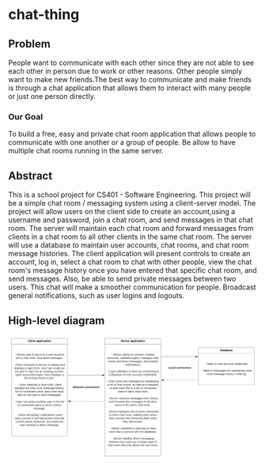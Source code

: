 # chat-thing

## Problem

People want to communicate with each other since they are not able to see each other in person due to work or other reasons. Other people simply want to make new friends.The best way to communicate and make friends is through a chat application that allows them to interact with many people or just one person directly.

### Our Goal
To build a free, easy and private chat room application that allows people to communicate with one another or a group of people. Be allow to have multiple chat rooms running in the same server.

## Abstract

This is a school project for CS401 - Software Engineering. This project will be a simple chat room / messaging system using a client-server model. The project will allow users on the client side to create an account,using a username and password, join a chat room, and send messages in that chat room. The server will maintain each chat room and forward messages from clients in a chat room to all other clients in the same chat room. The server will use a database to maintain user accounts, chat rooms, and chat room message histories. The client application will present controls to create an account, log in, select a chat room to chat with other people, view the chat room's message history once you have entered that specific chat room, and send messages. Also, be able to send private messages between two users. This chat will make a smoother communication for people. Broadcast general notifications, such as user logins and logouts.

## High-level diagram
![High-level diagram](https://raw.githubusercontent.com/boylebryce/chat-thing/master/high%20level%20diagram.png)
